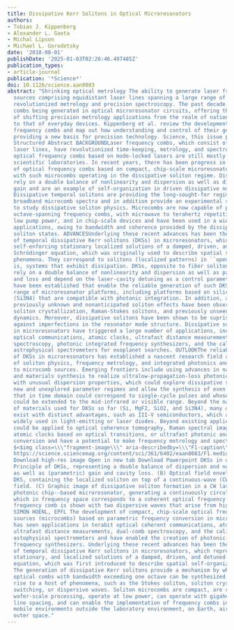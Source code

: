 ```yaml
---
title: Dissipative Kerr Solitons in Optical Microresonators
authors:
- Tobias J. Kippenberg
- Alexander L. Gaeta
- Michal Lipson
- Michael L. Gorodetsky
date: '2018-08-01'
publishDate: '2025-01-03T02:26:46.497485Z'
publication_types:
- article-journal
publication: '*Science*'
doi: 10.1126/science.aan8083
abstract: "Shrinking optical metrology The ability to generate laser frequency combs---light
  sources comprising equidistant laser lines spanning a large range of wavelengths---has
  revolutionized metrology and precision spectroscopy. The past decade has seen frequency
  combs being generated in optical microresonator circuits, offering the prospect
  of shifting precision metrology applications from the realm of national laboratories
  to that of everyday devices. Kippenberg et al. review the development of microresonator-generated
  frequency combs and map out how understanding and control of their generation is
  providing a new basis for precision technology. Science, this issue p. eaan8083
  Structured Abstract BACKGROUNDLaser frequency combs, which consist of equidistant
  laser lines, have revolutionized time-keeping, metrology, and spectroscopy. Conventional
  optical frequency combs based on mode-locked lasers are still mostly confined to
  scientific laboratories. In recent years, there has been progress in the development
  of optical frequency combs based on compact, chip-scale microresonators (``microcombs''),
  with such microcombs operating in the dissipative soliton regime. Dissipative solitons
  rely on a double balance of nonlinearity and dispersion as well as dissipation and
  gain and are an example of self-organization in driven dissipative nonlinear systems.
  Dissipative temporal solitons are providing the long-sought-for regime of coherent,
  broadband microcomb spectra and in addition provide an experimental setting in which
  to study dissipative soliton physics. Microcombs are now capable of producing coherent,
  octave-spanning frequency combs, with microwave to terahertz repetition rates, at
  low pump power, and in chip-scale devices and have been used in a wide variety of
  applications, owing to bandwidth and coherence provided by the dissipative temporal
  soliton states. ADVANCESUnderlying these recent advances has been the observation
  of temporal dissipative Kerr solitons (DKSs) in microresonators, which represent
  self-enforcing stationary localized solutions of a damped, driven, and detuned nonlinear
  Schrödinger equation, which was originally used to describe spatial self-organization
  phenomena. They correspond to solitons (localized patterns) in ``open'' systems---that
  is, systems that exhibit dissipation. DKSs, opposite to fiber solitons, therefore
  rely on a double balance of nonlinearity and dispersion as well as parametric gain
  and loss and depend on the laser-cavity detuning as a control parameter. Methods
  have been established that enable the reliable generation of such DKSs in a wide
  range of microresonator platforms, including platforms based on silicon nitride
  (Si3N4) that are compatible with photonic integration. In addition, a variety of
  previously unknown and nonanticipated soliton effects have been observed, such as
  soliton crystallization, Raman-Stokes solitons, and previously unseen soliton breather
  dynamics. Moreover, dissipative solitons have been shown to be suprisingly robust
  against imperfections in the resonator mode structure. Dissipative soliton states
  in microresonators have triggered a large number of applications, including in terabit-coherent
  optical communications, atomic clocks, ultrafast distance measurements, dual-comb
  spectroscopy, photonic integrated frequency synthesizers, and the calibration of
  astrophysical spectrometers for exoplanet searches. OUTLOOKThe reliable generation
  of DKSs in microresonators has established a nascent research field at the interface
  of soliton physics, frequency metrology, and integrated photonics and provided impetus
  to microcomb sources. Emerging frontiers include using advances in nanofabrication
  and materials synthesis to realize ultralow-propagation-loss photonic nanostructures
  with unusual dispersion properties, which could explore dissipative solitons in
  new and unexplored parameter regimes and allow the synthesis of even broader spectra
  that in time domain could correspond to single-cycle pulses and whose spectral bandwidth
  could be extended to the mid-infrared or visible range. Beyond the narrow class
  of materials used for DKSs so far (Si, MgF2, SiO2, and Si3N4), many other materials
  exist with distinct advantages, such as III-V semiconductors, which are already
  widely used in light-emitting or laser diodes. Beyond existing applications, DKSs
  could be applied to optical coherence tomography, Raman spectral imaging, chip-scale
  atomic clocks based on optical transitions, or ultrafast photonic analog-to-digital
  conversion and have a potential to make frequency metrology and spectroscopy ubiquitous.
  $<$img class=\\\"fragment-image\\\" aria-describedby=\\\"F1-caption\\\" src=\\\"\
  https://science.sciencemag.org/content/sci/361/6402/eaan8083/F1.medium.gif\\\"/$>$
  Download high-res image Open in new tab Download Powerpoint DKSs in optical microresonators.(A)
  Principle of DKSs, representing a double balance of dispersion and nonlinearity
  as well as (parametric) gain and cavity loss. (B) Optical field envelope of a single
  DKS, containing the localized soliton on top of a continuous-wave (CW) background
  field. (C) Graphic image of dissipative soliton formation in a CW laser--driven
  photonic chip--based microresonator, generating a continuously circulating DKS,
  which in frequency space corresponds to a coherent optical frequency comb. The optical
  frequency comb is shown with two dispersive waves that arise from higher-order dispersion.CREDIT:
  SIMON HOENL, EPFL The development of compact, chip-scale optical frequency comb
  sources (microcombs) based on parametric frequency conversion in microresonators
  has seen applications in terabit optical coherent communications, atomic clocks,
  ultrafast distance measurements, dual-comb spectroscopy, and the calibration of
  astophysical spectrometers and have enabled the creation of photonic-chip integrated
  frequency synthesizers. Underlying these recent advances has been the observation
  of temporal dissipative Kerr solitons in microresonators, which represent self-enforcing,
  stationary, and localized solutions of a damped, driven, and detuned nonlinear Schrödinger
  equation, which was first introduced to describe spatial self-organization phenomena.
  The generation of dissipative Kerr solitons provide a mechanism by which coherent
  optical combs with bandwidth exceeding one octave can be synthesized and have given
  rise to a host of phenomena, such as the Stokes soliton, soliton crystals, soliton
  switching, or dispersive waves. Soliton microcombs are compact, are compatible with
  wafer-scale processing, operate at low power, can operate with gigahertz to terahertz
  line spacing, and can enable the implementation of frequency combs in remote and
  mobile environments outside the laboratory environment, on Earth, airborne, or in
  outer space."
---
```

